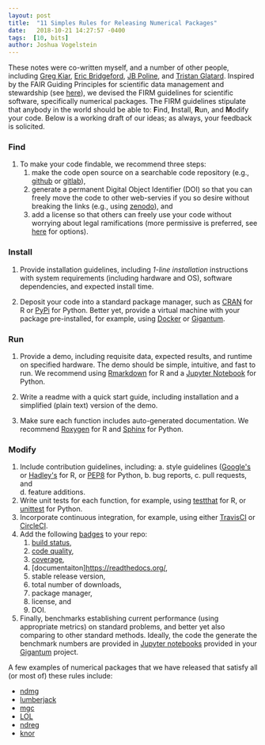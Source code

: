 ```yaml
---
layout: post
title:  "11 Simples Rules for Releasing Numerical Packages"
date:   2018-10-21 14:27:57 -0400
tags:  [10, bits]
author: Joshua Vogelstein
---
```


These notes were co-written myself, and a number of other people, including [Greg Kiar](http://gkiar.me/), [Eric Bridgeford](http://ericwb.me/), [JB Poline](https://www.mcgill.ca/qls/researchers/jb-poline), and [Tristan Glatard](https://users.encs.concordia.ca/~tglatard/). Inspired by the FAIR Guiding Principles for scientific data management and stewardship (see [here](https://www.nature.com/articles/sdata201618)), we devised the FIRM guidelines for scientific software, specifically numerical packages.  The FIRM guidelines stipulate that anybody in the world should be able to: **F**ind, **I**nstall, **R**un, and **M**odify your code. Below is a working draft of our ideas; as always, your feedback is solicited. 


### Find

1. To make your code findable, we recommend three steps:
    1. make the code open source on a searchable code repository (e.g., [github](https://github.com/) or [gitlab](https://about.gitlab.com/)),
    2.  generate a permanent Digital Object Identifier (DOI) so that you can freely move the code to other web-servies if you so desire without breaking the links (e.g., using [zenodo](https://zenodo.org/)), and 
    3.  add a license so that others can freely use your code without worrying about legal ramifications (more permissive is preferred, see [here](https://opensource.org/licenses) for options).

### Install


1. Provide installation guidelines, including  *1-line installation* instructions with system requirements (including hardware and OS),  software dependencies, and expected install time.  

2. Deposit your code into a standard package manager, such as [CRAN](https://cran.r-project.org/) for R or [PyPi](https://pypi.org/) for Python. Better yet, provide a virtual machine with your package pre-installed, for example, using [Docker](https://www.docker.com/) or [Gigantum](https://gigantum.com/).


### Run

1. Provide a demo, including requisite data, expected results, and runtime on specified hardware. The demo should be simple, intuitive, and fast to run. We recommend using  [Rmarkdown](https://rmarkdown.rstudio.com/) for R and  a [Jupyter Notebook](http://jupyter.org/) for Python.

2. Write a readme with a quick start guide, including installation and a simplified (plain text) version of the demo.


3. Make sure each function includes auto-generated documentation. We recommend  [Roxygen](https://cran.r-project.org/web/packages/roxygen2/vignettes/roxygen2.html) for R and   [Sphinx](http://www.sphinx-doc.org/en/master/) for Python.


### Modify

1. Include contribution guidelines, including: 
    a. style guidelines ([Google's](https://google.github.io/styleguide/Rguide.xml) or [Hadley's](http://adv-r.had.co.nz/Style.html) for R, or [PEP8](https://www.python.org/dev/peps/pep-0008/) for Python, 
    b. bug reports, 
    c. pull requests, and  
    d. feature additions.
2. Write unit tests for each function, for example, using [testthat](http://testthat.r-lib.org/) for R, or [unittest](https://docs.python.org/3/library/unittest.html) for Python.
3.  Incorporate continuous integration, for example, using either  [TravisCI](https://travis-ci.org/) or  [CircleCI](https://circleci.com/).
4.  Add the following [badges](https://shields.io/#/) to your repo: 
    1.  [build status](https://www.docker.com/), 
    2.  [code quality](https://codeclimate.com/), 
    3.  [coverage](https://coveralls.io/), 
    5.  [documentaiton]https://readthedocs.org/, 
    4.  stable release version, 
    6.  total number of downloads, 
    7.  package manager, 
    8.  license, and 
    9.  DOI. 
5.  Finally, benchmarks establishing current performance (using appropriate metrics) on standard problems, and better yet also comparing to other standard methods. Ideally, the code the generate the benchmark numbers are provided in [Jupyter notebooks](http://jupyter.org/) provided in your [Gigantum](https://gigantum.com/) project.


A few examples of numerical packages that we have released that satisfy all (or most of) these rules include:
- [ndmg](https://github.com/neurodata/ndmg)
- [lumberjack](https://github.com/neurodata/lumberjack)
- [mgc](https://github.com/neurodata/mgc)
- [LOL](https://github.com/neurodata/LOL)
- [ndreg](https://github.com/neurodata/ndreg)
- [knor](https://github.com/neurodata/knorR)